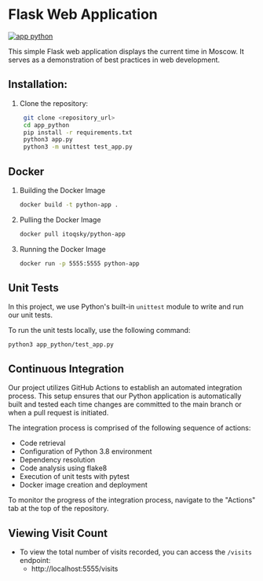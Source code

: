 # Flask Web Application
[![app python](https://github.com/itoqsky/S24-core-course-labs/actions/workflows/main.yml/badge.svg?branch=lab3)](https://github.com/itoqsky/S24-core-course-labs/actions/workflows/main.yml)

This simple Flask web application displays the current time in Moscow. It serves as a demonstration of best practices in web development.

## Installation:

1. Clone the repository:

   ```bash
    git clone <repository_url>
    cd app_python
    pip install -r requirements.txt
    python3 app.py
    python3 -m unittest test_app.py

## Docker

1. Building the Docker Image
   
   ```bash
   docker build -t python-app .

2. Pulling the Docker Image
   ```bash
   docker pull itoqsky/python-app


3. Running the Docker Image
   ```bash
   docker run -p 5555:5555 python-app


## Unit Tests

In this project, we use Python's built-in `unittest` module to write and run our unit tests.

To run the unit tests locally, use the following command:

`python3 app_python/test_app.py`

## Continuous Integration

Our project utilizes GitHub Actions to establish an automated integration process. This setup ensures that our Python application is automatically built and tested each time changes are committed to the main branch or when a pull request is initiated.

The integration process is comprised of the following sequence of actions:

- Code retrieval
- Configuration of Python 3.8 environment
- Dependency resolution
- Code analysis using flake8
- Execution of unit tests with pytest
- Docker image creation and deployment

To monitor the progress of the integration process, navigate to the "Actions" tab at the top of the repository.

## Viewing Visit Count

- To view the total number of visits recorded, you can access the `/visits` endpoint:
  - http://localhost:5555/visits
